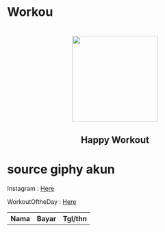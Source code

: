 # Workou
<h1 align="center"> <img src="https://c.tenor.com/OcLW6D3ivkoAAAAi/kiss-exercise.gif" widht="100" height="200"></h1>
<h2 align="center"> Happy Workout </h2>

# source giphy akun
<p>Instagram : <td><a target="_blank" href="https://www.instagram.com/ragil_iygd77">Here</a></td></p>
<p>WorkoutOftheDay : <td><a target="_blank" href="https://giphy.com/channel/WorkoutOftheDay">Here</a></td></p>

<table width="100" class="table">
<tr>
<th>Nama</th>
<th>Bayar </th>
<th>Tgl/thn </td>
</tr>
